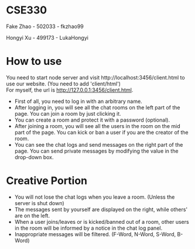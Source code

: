 # CSE330
Fake Zhao - 502033 - fkzhao99

Hongyi Xu - 499173 - LukaHongyi

# How to use
You need to start node server and visit http://localhost:3456/client.html to use our website. (You need to add 'client/html')  
For myself, the url is http://127.0.0.1:3456/client.html.

- First of all, you need to log in with an arbitrary name.
- After logging in, you will see all the chat rooms on the left part of the page. You can join a room by just clicking it.
- You can create a room and protect it with a password (optional).
- After joining a room, you will see all the users in the room on the mid part of the page. You can kick or ban a user if you are the creator of the room.
- You can see the chat logs and send messages on the right part of the page. You can send private messages by modifying the value in the drop-down box.

# Creative Portion
- You will not lose the chat logs when you leave a room. (Unless the server is shut down)
- The messages sent by yourself are displayed on the right, while others' are on the left.
- When a user joins/leaves or is kicked/banned out of a room, other users in the room will be informed by a notice in the chat log panel.
- Inappropriate messages will be filtered. (F-Word, N-Word, S-Word, B-Word)
